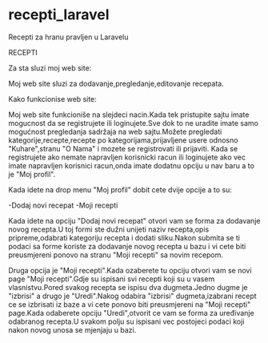 # recepti_laravel


Recepti za hranu pravljen u Laravelu

RECEPTI 

Za sta sluzi moj web site:

Moj web site sluzi za dodavanje,pregledanje,editovanje recepata.

Kako funkcionise web site:

Moj web site funkcioniše na slejdeci nacin.Kada tek pristupite sajtu imate mogucnost da se registrujete ili loginujete.Sve dok to ne uradite imate samo mogućnost pregledanja sadržaja na web sajtu.Možete pregledati kategorije,recepte,recepte po kategorijama,prijavljene usere odnosno "Kuhare",stranu "O Nama" i mozete se registrovati ili prijaviti.
Kada se registrujete ako nemate napravljen korisnicki racun ili loginujete ako vec imate napravljen korisnici racun,onda imate dodatnu opciju u nav baru a to je "Moj profil".

Kada idete na drop menu "Moj profil" dobit cete dvije opcije a to su:

-Dodaj novi recepat
-Moji recepti

Kada idete na opciju "Dodaj novi recepat" otvori vam se forma za dodavanje novog recepta.U toj formi ste dužni unijeti naziv recepta,opis pripreme,odabrati kategoriju recepta i dodati sliku.Nakon submita se ti podaci sa forme koriste za dodavanje novog recepta u bazu i vi cete biti preusmjereni ponovo na stranu "Moji recepti" sa novim recepom.

Druga opcija je "Moji recepti".Kada ozaberete tu opciju otvori vam se novi page "Moji recepti".Gdje su ispisani svi recepti koji su u vasem vlasnistvu.Pored svakog recepta se ispisu dva dugmeta.Jedno dugme je "izbrisi" a drugo je "Uredi".Nakog odabira "izbrisi" dugmeta,izabrani recept ce se izbrisati iz baze a vi cete ponovo biti preusmjereni na "Moji recepti" page.Kada odaberete opciju "Uredi",otvorit ce vam se forma za uređivanje odabranog recepta.U svakom polju su ispisani vec postojeci podaci koji nakon novog unosa se mjenjaju u bazi.


